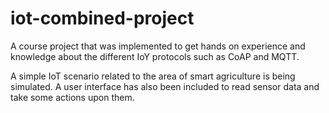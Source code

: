 # iot-combined-project
A course project that was implemented to get hands on experience and knowledge about the different IoY protocols such as CoAP and MQTT.

A simple IoT scenario related to the area of smart agriculture is being simulated. A user interface has also been included to read sensor data and take some actions upon them.

